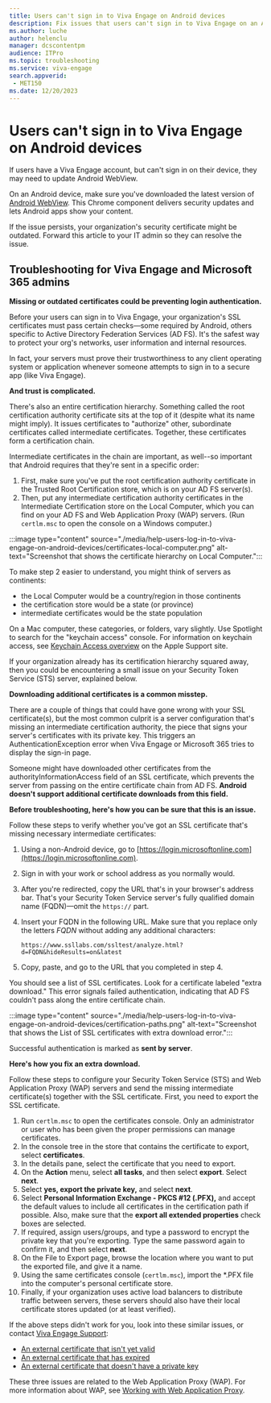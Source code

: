 ```yaml
---
title: Users can't sign in to Viva Engage on Android devices
description: Fix issues that users can't sign in to Viva Engage on an Android device.
ms.author: luche
author: helenclu
manager: dcscontentpm
audience: ITPro
ms.topic: troubleshooting
ms.service: viva-engage
search.appverid:
 - MET150
ms.date: 12/20/2023
---
```


# Users can't sign in to Viva Engage on Android devices

If users have a Viva Engage account, but can't sign in on their device, they may need to update Android WebView.
  
On an Android device, make sure you've downloaded the latest version of [Android WebView](https://play.google.com/store/apps/details?id=com.google.android.webview&amp;hl=en). This Chrome component delivers security updates and lets Android apps show your content.

If the issue persists, your organization's security certificate might be outdated. Forward this article to your IT admin so they can resolve the issue.
  
## Troubleshooting for Viva Engage and Microsoft 365 admins

 **Missing or outdated certificates could be preventing login authentication.**
  
Before your users can sign in to Viva Engage, your organization's SSL certificates must pass certain checks—some required by Android, others specific to Active Directory Federation Services (AD FS). It's the safest way to protect your org's networks, user information and internal resources.
  
In fact, your servers must prove their trustworthiness to any client operating system or application whenever someone attempts to sign in to a secure app (like Viva Engage).
  
 **And trust is complicated.**
  
There's also an entire certification hierarchy. Something called the root certification authority certificate sits at the top of it (despite what its name might imply). It issues certificates to "authorize" other, subordinate certificates called intermediate certificates. Together, these certificates form a certification chain.
  
Intermediate certificates in the chain are important, as well--so important that Android requires that they're sent in a specific order:
  
1. First, make sure you've put the root certification authority certificate in the Trusted Root Certification store, which is on your AD FS server(s).
2. Then, put any intermediate certification authority certificates in the Intermediate Certification store on the Local Computer, which you can find on your AD FS and Web Application Proxy (WAP) servers. (Run `certlm.msc` to open the console on a Windows computer.)

:::image type="content" source="./media/help-users-log-in-to-viva-engage-on-android-devices/certificates-local-computer.png" alt-text="Screenshot that shows the certificate hierarchy on Local Computer.":::

To make step 2 easier to understand, you might think of servers as continents:
  
- the Local Computer would be a country/region in those continents
- the certification store would be a state (or province)
- intermediate certificates would be the state population

On a Mac computer, these categories, or folders, vary slightly. Use Spotlight to search for the "keychain access" console. For information on keychain access, see [Keychain Access overview](https://support.apple.com/kb/PH20093) on the Apple Support site.
  
If your organization already has its certification hierarchy squared away, then you could be encountering a small issue on your Security Token Service (STS) server, explained below.
  
 **Downloading additional certificates is a common misstep.**
  
There are a couple of things that could have gone wrong with your SSL certificate(s), but the most common culprit is a server configuration that's missing an intermediate certification authority, the piece that signs your server's certificates with its private key. This triggers an AuthenticationException error when Viva Engage or Microsoft 365 tries to display the sign-in page.
  
Someone might have downloaded other certificates from the authorityInformationAccess field of an SSL certificate, which prevents the server from passing on the entire certificate chain from AD FS. **Android doesn't support additional certificate downloads from this field.**
  
 **Before troubleshooting, here's how you can be sure that this is an issue.**
  
Follow these steps to verify whether you've got an SSL certificate that's missing necessary intermediate certificates:
  
1. Using a non-Android device, go to [https://login.microsoftonline.com](https://login.microsoftonline.com).
1. Sign in with your work or school address as you normally would.
1. After you're redirected, copy the URL that's in your browser's address bar. That's your Security Token Service server's fully qualified domain name (FQDN)—omit the `https://` part.
1. Insert your FQDN in the following URL. Make sure that you replace only the letters *FQDN* without adding any additional characters:

    `https://www.ssllabs.com/ssltest/analyze.html?d=FQDN&hideResults=on&latest`

1. Copy, paste, and go to the URL that you completed in step 4.

You should see a list of SSL certificates. Look for a certificate labeled "extra download." This error signals failed authentication, indicating that AD FS couldn't pass along the entire certificate chain.
  
:::image type="content" source="./media/help-users-log-in-to-viva-engage-on-android-devices/certification-paths.png" alt-text="Screenshot that shows the List of SSL certificates with extra download error.":::
  
Successful authentication is marked as **sent by server**.
  
 **Here's how you fix an extra download.**
  
Follow these steps to configure your Security Token Service (STS) and Web Application Proxy (WAP) servers and send the missing intermediate certificate(s) together with the SSL certificate. First, you need to export the SSL certificate.
  
1. Run `certlm.msc` to open the certificates console. Only an administrator or user who has been given the proper permissions can manage certificates.
2. In the console tree in the store that contains the certificate to export, select **certificates**.
3. In the details pane, select the certificate that you need to export.
4. On the **Action** menu, select **all tasks**, and then select **export**. Select **next**.
5. Select **yes, export the private key,** and select **next**.
6. Select **Personal Information Exchange - PKCS #12 (.PFX),** and accept the default values to include all certificates in the certification path if possible. Also, make sure that the **export all extended properties** check boxes are selected.
7. If required, assign users/groups, and type a password to encrypt the private key that you're exporting. Type the same password again to confirm it, and then select **next**.
8. On the File to Export page, browse the location where you want to put the exported file, and give it a name.
9. Using the same certificates console (`certlm.msc`), import the \*.PFX file into the computer's personal certificate store.
10. Finally, if your organization uses active load balancers to distribute traffic between servers, these servers should also have their local certificate stores updated (or at least verified).

If the above steps didn't work for you, look into these similar issues, or contact [Viva Engage Support](https://support.microsoft.com/office/yammer-help-center-8663922d-8f76-47c2-827a-ee86e8cac00f):
  
- [An external certificate that isn't yet valid](/previous-versions/windows/it-pro/windows-server-2012-R2-and-2012/dn383637(v=ws.11))  
- [An external certificate that has expired](/previous-versions/windows/it-pro/windows-server-2012-R2-and-2012/dn383649(v=ws.11))
- [An external certificate that doesn't have a private key](/previous-versions/windows/it-pro/windows-server-2012-R2-and-2012/dn383656(v=ws.11))
  
These three issues are related to the Web Application Proxy (WAP). For more information about WAP, see [Working with Web Application Proxy](/previous-versions/windows/it-pro/windows-server-2012-R2-and-2012/dn584113(v=ws.11)).

